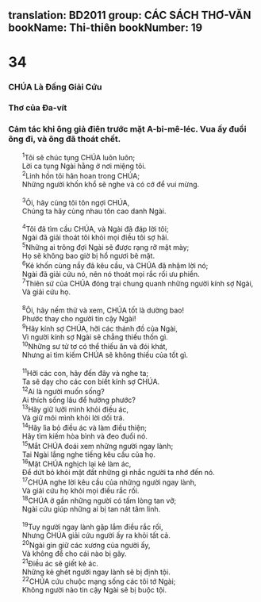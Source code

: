 translation: BD2011
group: CÁC SÁCH THƠ-VĂN
bookName: Thi-thiên 
bookNumber: 19
-------

<div class="title"><h1>34</h1><h3>CHÚA Là Ðấng Giải Cứu</h3><h3>Thơ của Ða-vít</h3><h3>Cảm tác khi ông giả điên trước mặt A-bi-mê-léc. Vua ấy đuổi ông đi, và ông đã thoát chết.</h3></div>
<span class="verse thi_34_1">  <sup>1</sup>Tôi sẽ chúc tụng CHÚA luôn luôn;<br/>  Lời ca tụng Ngài hằng ở nơi miệng tôi.<br/></span>
<span class="verse thi_34_2">  <sup>2</sup>Linh hồn tôi hân hoan trong CHÚA;<br/>  Những người khốn khổ sẽ nghe và có cớ để vui mừng.<br/><br/></span>
<span class="verse thi_34_3">  <sup>3</sup>Ôi, hãy cùng tôi tôn ngợi CHÚA,<br/>  Chúng ta hãy cùng nhau tôn cao danh Ngài.<br/><br/></span>
<span class="verse thi_34_4">  <sup>4</sup>Tôi đã tìm cầu CHÚA, và Ngài đã đáp lời tôi;<br/>  Ngài đã giải thoát tôi khỏi mọi điều tôi sợ hãi.<br/></span>
<span class="verse thi_34_5">  <sup>5</sup>Những ai trông đợi Ngài sẽ được rạng rỡ mặt mày;<br/>  Họ sẽ không bao giờ bị hổ ngươi bẽ mặt.<br/></span>
<span class="verse thi_34_6">  <sup>6</sup>Kẻ khốn cùng nầy đã kêu cầu, và CHÚA đã nhậm lời nó;<br/>  Ngài đã giải cứu nó, nên nó thoát mọi rắc rối ưu phiền.<br/></span>
<span class="verse thi_34_7">  <sup>7</sup>Thiên sứ của CHÚA đóng trại chung quanh những người kính sợ Ngài,<br/>  Và giải cứu họ.<br/><br/></span>
<span class="verse thi_34_8">  <sup>8</sup>Ôi, hãy nếm thử và xem, CHÚA tốt là dường bao!<br/>  Phước thay cho người tin cậy Ngài!<br/></span>
<span class="verse thi_34_9">  <sup>9</sup>Hãy kính sợ CHÚA, hỡi các thánh đồ của Ngài,<br/>  Vì người kính sợ Ngài sẽ chẳng thiếu thốn gì.<br/></span>
<span class="verse thi_34_10">  <sup>10</sup>Những sư tử tơ có thể thiếu ăn và đói khát,<br/>  Nhưng ai tìm kiếm CHÚA sẽ không thiếu của tốt gì.<br/><br/></span>
<span class="verse thi_34_11">  <sup>11</sup>Hỡi các con, hãy đến đây và nghe ta;<br/>  Ta sẽ dạy cho các con biết kính sợ CHÚA.<br/></span>
<span class="verse thi_34_12">  <sup>12</sup>Ai là người muốn sống?<br/>  Ai thích sống lâu để hưởng phước?<br/></span>
<span class="verse thi_34_13">  <sup>13</sup>Hãy giữ lưỡi mình khỏi điều ác,<br/>  Và giữ môi mình khỏi lời dối trá.<br/></span>
<span class="verse thi_34_14">  <sup>14</sup>Hãy lìa bỏ điều ác và làm điều thiện;<br/>  Hãy tìm kiếm hòa bình và đeo đuổi nó.<br/></span>
<span class="verse thi_34_15">  <sup>15</sup>Mắt CHÚA đoái xem những người ngay lành;<br/>  Tai Ngài lắng nghe tiếng kêu cầu của họ.<br/></span>
<span class="verse thi_34_16">  <sup>16</sup>Mặt CHÚA nghịch lại kẻ làm ác,<br/>  Ðể dứt bỏ khỏi mặt đất những gì nhắc người ta nhớ đến nó.<br/></span>
<span class="verse thi_34_17">  <sup>17</sup>CHÚA nghe lời kêu cầu của những người ngay lành,<br/>  Và giải cứu họ khỏi mọi điều rắc rối.<br/></span>
<span class="verse thi_34_18">  <sup>18</sup>CHÚA ở gần những người có tấm lòng tan vỡ;<br/>  Ngài cứu giúp những ai bị tan nát tâm linh.<br/><br/></span>
<span class="verse thi_34_19">  <sup>19</sup>Tuy người ngay lành gặp lắm điều rắc rối,<br/>  Nhưng CHÚA giải cứu người ấy ra khỏi tất cả.<br/></span>
<span class="verse thi_34_20">  <sup>20</sup>Ngài gìn giữ các xương của người ấy,<br/>  Và không để cho cái nào bị gãy.<br/></span>
<span class="verse thi_34_21">  <sup>21</sup>Ðiều ác sẽ giết kẻ ác.<br/>  Những kẻ ghét người ngay lành sẽ bị định tội.<br/></span>
<span class="verse thi_34_22">  <sup>22</sup>CHÚA cứu chuộc mạng sống các tôi tớ Ngài;<br/>  Không người nào tin cậy Ngài sẽ bị buộc tội.<br/></span>

